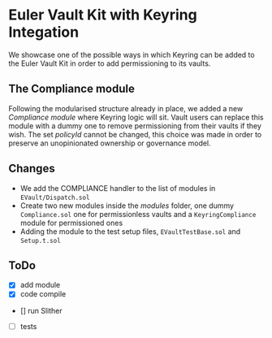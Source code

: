 # Euler Vault Kit with Keyring Integation
We showcase one of the possible ways in which Keyring can be added to the Euler Vault Kit in order to add permissioning to its vaults.

## The Compliance module
Following the modularised structure already in place, we added a new *Compliance module* where Keyring logic will sit. Vault users can replace this module with a dummy one to remove permissioning from their vaults if they wish.
The set *policyId* cannot be changed, this choice was made in order to preserve an unopinionated ownership or governance model.

## Changes
- We add the COMPLIANCE handler to the list of modules in `EVault/Dispatch.sol`
- Create two new modules inside the *modules* folder, one dummy `Compliance.sol` one for permissionless vaults and a `KeyringCompliance` module for permissioned ones
- Adding the module to the test setup files, `EVaultTestBase.sol` and `Setup.t.sol`

## ToDo
- [x] add module
- [x] code compile
- [] run Slither
- [ ] tests

